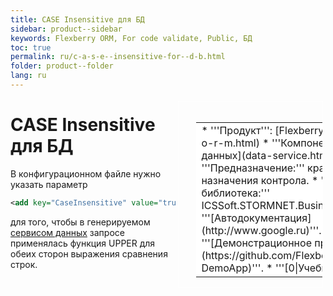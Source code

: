 ```yaml
---
title: CASE Insensitive для БД
sidebar: product--sidebar
keywords: Flexberry ORM, For code validate, Public, БД
toc: true
permalink: ru/c-a-s-e--insensitive-for--d-b.html
folder: product--folder
lang: ru
---
```


<div style="margin:5px; padding-left:28px; float:right; width:40%; outline:1px solid white;">
<br>
<table border="0" width="100%" bgcolor="#6495ED">
<tbody><tr><td bgcolor="#FFFFFF">
* '''Продукт''': [Flexberry ORM](flexberry-o-r-m.html)
* '''Компонент''': [Сервис данных](data-service.html)
* '''Предназначение:''' краткое описание назначения контрола.
* '''Программная библиотека:''' ICSSoft.STORMNET.Business.dll
* '''[Автодокументация](http://www.google.ru)'''.
* '''[Демонстрационное приложение](https://github.com/Flexberry/FlexberryORM-DemoApp)'''.
* '''[0|Учебный курс]'''.
</td>
</tr></tbody></table></a>
</div>

# CASE Insensitive для БД

В конфигурационном файле нужно указать параметр
```xml
<add key="CaseInsensitive" value="true">
```
для того, чтобы в генерируемом [сервисом данных](data-service.html) запросе применялась функция UPPER для обеих сторон выражения сравнения строк.
